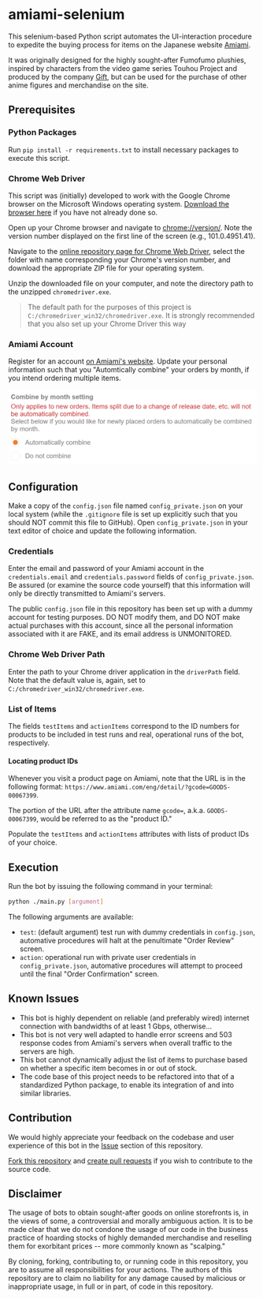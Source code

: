 # amiami-selenium

This selenium-based Python script automates the UI-interaction procedure to expedite the buying process for items on the Japanese website [Amiami](https://www.amiami.com).

It was originally designed for the highly sought-after Fumofumo plushies, inspired by characters from the video game series Touhou Project and produced by the company [Gift](https://gift-gift.jp/), but can be used for the purchase of other anime figures and merchandise on the site.

## Prerequisites

### Python Packages

Run `pip install -r requirements.txt` to install necessary packages to execute this script.

### Chrome Web Driver

This script was (initially) developed to work with the Google Chrome browser on the Microsoft Windows operating system. 
[Download the browser here](https://support.google.com/chrome/answer/95346?hl=en&co=GENIE.Platform%3DDesktop) if you have not already done so.

Open up your Chrome browser and navigate to [chrome://version/](chrome://version/). Note the version number displayed on the first line of the screen (e.g., 101.0.4951.41).

Navigate to the [online repository page for Chrome Web Driver](https://chromedriver.storage.googleapis.com/index.html), select the folder with name corresponding your Chrome's version number, and download the appropriate ZIP file for your operating system.

Unzip the downloaded file on your computer, and note the directory path to the unzipped `chromedriver.exe`. 

> The default path for the purposes of this project is  `C:/chromedriver_win32/chromedriver.exe`. It is strongly recommended that you also set up your Chrome Driver this way

### Amiami Account

Register for an account [on Amiami's website](https://secure.amiami.com/eng/registmail/1/).
Update your personal information such that you "Automtically combine" your orders by month, if you intend ordering multiple items.

![Amiami's order combination settings](combine_orders.png)

## Configuration

Make a copy of the `config.json` file named `config_private.json` on your local system (while the `.gitignore` file is set up explicitly such that you should NOT commit this file to GitHub). 
Open `config_private.json` in your text editor of choice and update the following information.

### Credentials

Enter the email and password of your Amiami account in the `credentials.email` and `credentials.password` fields of `config_private.json`. 
Be assured (or examine the source code yourself) that this information will only be directly transmitted to Amiami's servers.

The public `config.json` file in this repository has been set up with a dummy account for testing purposes. DO NOT modify them, and DO NOT make actual purchases with this account, since all the personal information associated with it are FAKE, and its email address is UNMONITORED.

### Chrome Web Driver Path

Enter the path to your Chrome driver application in the `driverPath` field.
Note that the default value is, again, set to `C:/chromedriver_win32/chromedriver.exe`.

### List of Items

The fields `testItems` and `actionItems` correspond to the ID numbers for products to be included in test runs and real, operational runs of the bot, respectively.

#### Locating product IDs

Whenever you visit a product page on Amiami, note that the URL is in the following format:  `https://www.amiami.com/eng/detail/?gcode=GOODS-00067399`.

The portion of the URL after the attribute name `gcode=`, a.k.a. `GOODS-00067399`, would be referred to as the "product ID."

Populate the `testItems` and `actionItems` attributes with lists of product IDs of your choice.

## Execution

Run the bot by issuing the following command in your terminal:

```bash
python ./main.py [argument]
```

The following arguments are available:

- `test`: (default argument) test run with dummy credentials in `config.json`, automative procedures will halt at the penultimate "Order Review" screen. 
- `action`: operational run with private user credentials in `config_private.json`, automative procedures will attempt to proceed until the final "Order Confirmation" screen.

## Known Issues

- This bot is highly dependent on reliable (and preferably wired) internet connection with bandwidths of at least 1 Gbps, otherwise...
- This bot is not very well adapted to handle error screens and 503 response codes from Amiami's servers when overall traffic to the servers are high.
- This bot cannot dynamically adjust the list of items to purchase based on whether a specific item becomes in or out of stock.
- The code base of this project needs to be refactored into that of a standardized Python package, to enable its integration of and into similar libraries.

## Contribution

We would highly appreciate your feedback on the codebase and user experience of this bot in the [Issue](https://github.com/Gensoukyou-Wolverines/amiami-selenium/issues) section of this repository.

[Fork this repository](https://github.com/Gensoukyou-Wolverines/amiami-selenium/fork) and [create pull requests](https://github.com/Gensoukyou-Wolverines/amiami-selenium/pulls) if you wish to contribute to the source code.

## Disclaimer

The usage of bots to obtain sought-after goods on online storefronts is, in the views of some, a controversial and morally ambiguous action.
It is to be made clear that we do not condone the usage of our code in the business practice of hoarding stocks of highly demanded merchandise and reselling them for exorbitant prices -- more commonly known as "scalping."

By cloning, forking, contributing to, or running code in this repository, you are to assume all responsibilities for your actions.
The authors of this repository are to claim no liability for any damage caused by malicious or inappropriate usage, in full or in part, of code in this repository.
